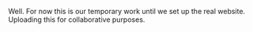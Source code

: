 Well. For now this is our temporary work until we set up the real website.
Uploading this for collaborative purposes.